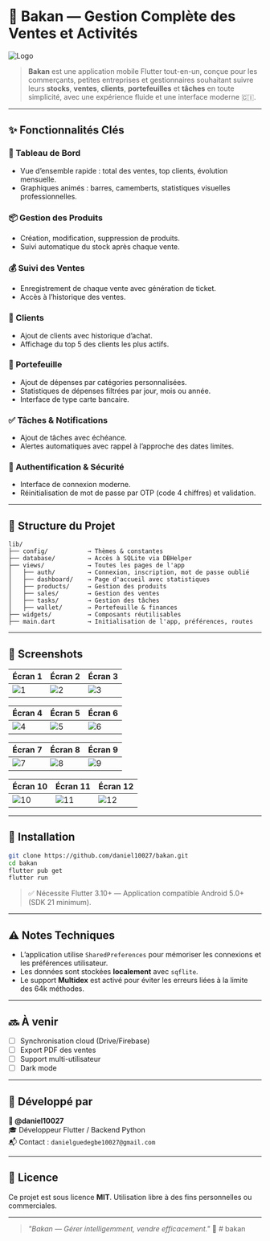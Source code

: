 # 📱 Bakan — Gestion Complète des Ventes et Activités

![Logo](assets/images/1.png)

> **Bakan** est une application mobile Flutter tout-en-un, conçue pour les commerçants, petites entreprises et gestionnaires souhaitant suivre leurs **stocks**, **ventes**, **clients**, **portefeuilles** et **tâches** en toute simplicité, avec une expérience fluide et une interface moderne 🇨🇮.

---

## ✨ Fonctionnalités Clés

### 🧾 Tableau de Bord
- Vue d’ensemble rapide : total des ventes, top clients, évolution mensuelle.
- Graphiques animés : barres, camemberts, statistiques visuelles professionnelles.

### 📦 Gestion des Produits
- Création, modification, suppression de produits.
- Suivi automatique du stock après chaque vente.

### 💰 Suivi des Ventes
- Enregistrement de chaque vente avec génération de ticket.
- Accès à l’historique des ventes.

### 👥 Clients
- Ajout de clients avec historique d’achat.
- Affichage du top 5 des clients les plus actifs.

### 👛 Portefeuille
- Ajout de dépenses par catégories personnalisées.
- Statistiques de dépenses filtrées par jour, mois ou année.
- Interface de type carte bancaire.

### ✅ Tâches & Notifications
- Ajout de tâches avec échéance.
- Alertes automatiques avec rappel à l’approche des dates limites.

### 🔐 Authentification & Sécurité
- Interface de connexion moderne.
- Réinitialisation de mot de passe par OTP (code 4 chiffres) et validation.

---

## 📂 Structure du Projet

```
lib/
├── config/           → Thèmes & constantes
├── database/         → Accès à SQLite via DBHelper
├── views/            → Toutes les pages de l'app
│   ├── auth/         → Connexion, inscription, mot de passe oublié
│   ├── dashboard/    → Page d'accueil avec statistiques
│   ├── products/     → Gestion des produits
│   ├── sales/        → Gestion des ventes
│   ├── tasks/        → Gestion des tâches
│   ├── wallet/       → Portefeuille & finances
├── widgets/          → Composants réutilisables
├── main.dart         → Initialisation de l'app, préférences, routes
```

---

## 🧪 Screenshots

| Écran 1 | Écran 2 | Écran 3 |
|--------|---------|---------|
| ![1](assets/images/screens/1.png) | ![2](assets/images/screens/2.png) | ![3](assets/images/screens/3.png) |

| Écran 4 | Écran 5 | Écran 6 |
|--------|---------|---------|
| ![4](assets/images/screens/4.png) | ![5](assets/images/screens/5.png) | ![6](assets/images/screens/6.png) |

| Écran 7 | Écran 8 | Écran 9 |
|--------|---------|---------|
| ![7](assets/images/screens/7.png) | ![8](assets/images/screens/8.png) | ![9](assets/images/screens/9.png) |

| Écran 10 | Écran 11 | Écran 12 |
|---------|----------|----------|
| ![10](assets/images/screens/10.png) | ![11](assets/images/screens/11.png) | ![12](assets/images/screens/12.png) |

---

## 🚀 Installation

```bash
git clone https://github.com/daniel10027/bakan.git
cd bakan
flutter pub get
flutter run
```

> ✅ Nécessite Flutter 3.10+ — Application compatible Android 5.0+ (SDK 21 minimum).

---

## ⚠️ Notes Techniques

- L’application utilise `SharedPreferences` pour mémoriser les connexions et les préférences utilisateur.
- Les données sont stockées **localement** avec `sqflite`.
- Le support **Multidex** est activé pour éviter les erreurs liées à la limite des 64k méthodes.

---

## 🔜 À venir

- [ ] Synchronisation cloud (Drive/Firebase)
- [ ] Export PDF des ventes
- [ ] Support multi-utilisateur
- [ ] Dark mode

---

## 🙌 Développé par

**👤 @daniel10027**  
🎓 Développeur Flutter / Backend Python  
📬 Contact : `danielguedegbe10027@gmail.com`

---

## 📄 Licence

Ce projet est sous licence **MIT**. Utilisation libre à des fins personnelles ou commerciales.

---

> _"Bakan — Gérer intelligemment, vendre efficacement."_ 🚀
#   b a k a n  
 